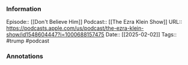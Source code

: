 ### Information

Episode:: [[Don't Believe Him]]
Podcast:: [[The Ezra Klein Show]]
URL:: https://podcasts.apple.com/us/podcast/the-ezra-klein-show/id1548604447?i=1000688157475
Date:: [[2025-02-02]]
Tags:: #trump 
#podcast


### Annotations

